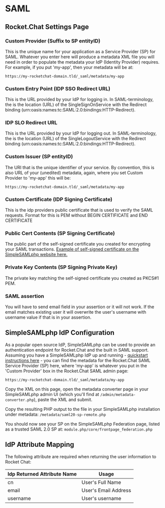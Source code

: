 # SAML

## Rocket.Chat Settings Page

### Custom Provider (Suffix to SP entityID)

This is the unique name for your application as a Service Provider (SP) for SAML. Whatever you enter here will produce a metadata XML file you will need in order to populate the metadata your IdP (Identity Provider) requires. For example, if you put 'my-app', then your metadata will be at:

`https://my-rocketchat-domain.tld/_saml/metadata/my-app`

### Custom Entry Point (IDP SSO Redirect URL)

This is the URL provided by your IdP for logging in. In SAML-terminology, the is the location (URL) of the SingleSignOnService with the Redirect binding (urn:oasis:names:tc:SAML:2.0:bindings:HTTP-Redirect).

### IDP SLO Redirect URL

This is the URL provided by your IdP for logging out. In SAML-terminology, the is the location (URL) of the SingleLogoutService with the Redirect binding (urn:oasis:names:tc:SAML:2.0:bindings:HTTP-Redirect).

### Custom Issuer (SP entityID)

The URI that is the unique identifier of your service. By convention, this is also URL of your (unedited) metadata, again, where you set Custom Provider to 'my-app' this will be:

`https://my-rocketchat-domain.tld/_saml/metadata/my-app`

### Custom Certificate (IDP Signing Certificate)

This is the idp providers public certificate that is used to verify the SAML requests. Format for this is PEM without BEGIN CERTIFICATE and END CERTIFICATE

### Public Cert Contents (SP Signing Certificate)

The public part of the self-signed certificate you created for encrypting your SAML transactions. [Example of self-signed certificate on the SimpleSAMLphp website here.](https://simplesamlphp.org/docs/stable/simplesamlphp-sp#section_1_1)

### Private Key Contents (SP Signing Private Key)

The private key matching the self-signed certificate you created as PKCS#1 PEM.

### SAML assertion

You will have to send email field in your assertion or it will not work. If the email matches existing user it will overwrite the user's username with username value if that is in your assertion.

## SimpleSAMLphp IdP Configuration

As a popular open source IdP, SimpleSAMLphp can be used to provide an authentication endpoint for Rocket.Chat and the built in SAML support. Assuming you have a SimpleSAMLphp IdP up and running - [quickstart instructions here](https://simplesamlphp.org/docs/stable/simplesamlphp-idp) - you can find the metadata for the Rocket.Chat SAML Service Provider (SP) here, where 'my-app' is whatever you put in the 'Custom Provider' box in the Rocket.Chat SAML admin page:

`https://my-rocketchat-domain.tld/_saml/metadata/my-app`

Copy the XML on this page, open the metadata converter page in your SimpleSAMLphp admin UI (which you'll find at `/admin/metadata-converter.php`), paste the XML and submit.

Copy the resulting PHP output to the file in your SimpleSAMLphp installation under metadata: `/metadata/saml20-sp-remote.php`

You should now see your SP on the SimpleSAMLphp Federation page, listed as a trusted SAML 2.0 SP at: `module.php/core/frontpage_federation.php`

## IdP Attribute Mapping

The following attribute are required when returning the user information to Rocket Chat:

| Idp Returned Attribute Name | Usage |
| ------ | ------ |
| cn | User's Full Name |
| email | User's Email Address |
| username | User's username |
